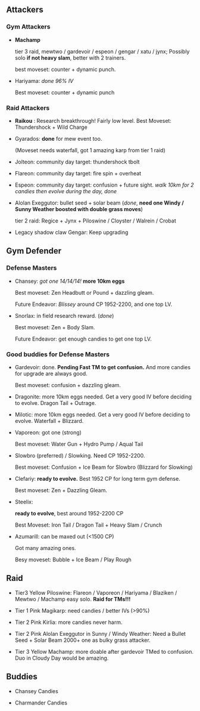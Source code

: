 ## Attackers

### Gym Attackers

* **Machamp**

  tier 3 raid,  mewtwo / gardevoir / espeon / gengar / xatu / jynx; Possibly solo **if not heavy slam**, better with 2 trainers.
  
  best moveset: counter + dynamic punch.

* Hariyama: *done 96% IV*

  Best moveset: counter + dynamic punch

### Raid Attackers

* **Raikou** : Research breakthrough! Fairly low level. Best Moveset: Thundershock + Wild Charge

* Gyarados: **done** for mew event too. 
  
  (Moveset needs waterfall, got 1 amazing karp from tier 1 raid)

* Jolteon: community day target: thundershock tbolt
 
* Flareon: community day target: fire spin + overheat 

* Espeon: community day target: confusion + future sight. *walk 10km for 2 candies then evolve during the day, done*

* Alolan Exeggutor: bullet seed + solar beam (*done*, **need one Windy / Sunny Weather boosted with double grass moves**)

  tier 2 raid: Regice + Jynx + Piloswine / Cloyster / Walrein / Crobat

* Legacy shadow claw Gengar: Keep upgrading


## Gym Defender

### Defense Masters

* Chansey: *got one 14/14/14!* **more 10km eggs**
  
  Best moveset: Zen Headbutt or Pound + dazzling gleam.
  
  Future Endeavor: *Blissey* around CP 1952-2200, and one top LV.

* Snorlax: in field research reward. (*done*)

  Best moveset: Zen + Body Slam.
  
  Future Endeavor: get enough candies to get one top LV.

### Good buddies for Defense Masters

* Gardevoir: done. **Pending Fast TM to get confusion.** And more candies for upgrade are always good.

  Best moveset: confusion + dazzling gleam.
  
* Dragonite: more 10km eggs needed. Get a very good IV before deciding to evolve. Dragon Tail + Outrage.
  
* Milotic: more 10km eggs needed. Get a very good IV before deciding to evolve. Waterfall + Blizzard.

* Vaporeon: got one (strong)
  
  Best moveset: Water Gun + Hydro Pump / Aqual Tail
  
* Slowbro (preferred) / Slowking. Need CP 1952-2200.

  Best moveset: Confusion + Ice Beam for Slowbro (Blizzard for Slowking)
  
* Clefariy: **ready to evolve.** Best 1952 CP for long term gym defense.

  Best moveset: Zen + Dazzling Gleam.

* Steelix:

  **ready to evolve**, best around 1952-2200 CP
  
  Best Moveset: Iron Tail / Dragon Tail + Heavy Slam / Crunch

* Azumarill: can be maxed out (<1500 CP)

  Got many amazing ones. 
  
  Besy moveset: Bubble + Ice Beam / Play Rough

  
## Raid

* Tier3 Yellow Piloswine: Flareon / Vaporeon / Hariyama / Blaziken / Mewtwo / Machamp easy solo.
  **Raid for TMs!!!**

* Tier 1 Pink Magikarp: need candies / better IVs (>90%)

* Tier 2 Pink Kirlia: more candies never harm.

* Tier 2 Pink Alolan Exeggutor in Sunny / Windy Weather: Need a Bullet Seed + Solar Beam 2000+ one as bulky grass attacker.

* Tier 3 Yellow Machamp: more doable after gardevoir TMed to confusion. Duo in Cloudy Day would be amazing.

## Buddies

* Chansey Candies

* Charmander Candies
